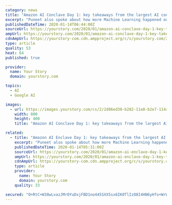 ```yaml
---
category: news
title: "Amazon AI Conclave Day 1: key takeaways from the largest AI conclave in the country"
excerpt: "Puneet also spoke about how more Machine Learning happened on AWS than anywhere else, citing impressive metrics that included over 10,000 customers, twice the customer references and that eighty-five percent of all Tensorflow-based projects in the cloud are running on AWS. He also referenced how Freshworks, India’s locally grown and globally ..."
publishedDateTime: 2020-01-14T06:44:00Z
sourceUrl: https://yourstory.com/2020/01/amazon-ai-conclave-day-1-key-takeaways
ampUrl: https://yourstory.com/2020/01/amazon-ai-conclave-day-1-key-takeaways/amp
cdnAmpUrl: https://yourstory-com.cdn.ampproject.org/c/s/yourstory.com/2020/01/amazon-ai-conclave-day-1-key-takeaways/amp
type: article
quality: 53
heat: 64
published: true

provider:
  name: Your Story
  domain: yourstory.com

topics:
  - AI
  - Google AI

images:
  - url: https://images.yourstory.com/cs/2/2d86ed30-b282-11e8-b2e7-114aea10c711/1578974924672.jpeg?fm=png&amp;auto=format
    width: 800
    height: 400
    title: "Amazon AI Conclave Day 1: key takeaways from the largest AI conclave in the country"

related:
  - title: "Amazon AI Enclave Day 1: key takeaways from the largest AI conclave in the country"
    excerpt: "Puneet also spoke about how more Machine Learning happened on AWS than anywhere else, citing impressive metrics that included over 10,000 customers, twice the customer references and that eighty-five percent of all Tensorflow-based projects in the cloud are running on AWS. He also referenced how Freshworks, India’s locally grown and globally ..."
    publishedDateTime: 2020-01-14T05:31:00Z
    sourceUrl: https://yourstory.com/2020/01/amazon-ai-enclave-day-1-key-takeaways
    ampUrl: https://yourstory.com/2020/01/amazon-ai-enclave-day-1-key-takeaways/amp
    cdnAmpUrl: https://yourstory-com.cdn.ampproject.org/c/s/yourstory.com/2020/01/amazon-ai-enclave-day-1-key-takeaways/amp
    type: article
    provider:
      name: Your Story
      domain: yourstory.com
    quality: 33

secured: "O+RtC+W38wLvazJMrOYuDxjFBD1no445SXX5sx6IK0TlIzO8I4HN6yHfo+WrWwfsOrBKPAwEHt8jPcCDy3jVZMG/77nqwgcv/6pPngtLjQbQoZ+jVQaPs8N7MM3soonILY9nAHTPyYVrBzQw3QOr0B+eYrCZTmc3xAx+LrQaYc5uZ/qcXWFnX6bOomiFrwfKutwhui5OJj+moPphKo+e16efZjTJk6LycSZqAUE6WHQoFkXGBKgBJ4Xn1WYLiyk47H9UOnbkajHjO1wAYLh4xgyTgufmHWMz86ehyiROAa8=;khtzi7pKVIxHKJnn9DvCuQ=="
---
```


